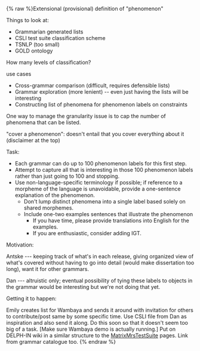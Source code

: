 {% raw %}Extensional (provisional) definition of "phenomenon"

Things to look at:

- Grammarian generated lists
- CSLI test suite classification scheme
- TSNLP (too small)
- GOLD ontology

How many levels of classification?

use cases

- Cross-grammar comparison (difficult, requires defensible lists)
- Grammar exploration (more lenient) -- even just having the lists
will be interesting
- Constructing list of phenomena for phenomenon labels on constraints

One way to manage the granularity issue is to cap the number of
phenomena that can be listed.

"cover a phenomenon": doesn't entail that you cover everything about it
(disclaimer at the top)

Task:

- Each grammar can do up to 100 phenomenon labels for this first step.
- Attempt to capture all that is interesting in those 100 phenomenon
labels rather than just going to 100 and stopping.
- Use non-language-specific terminology if possible; if reference to a
morpheme of the language is unavoidable, provide a one-sentence
explanation of the phenomenon.
  - Don't lump distinct phenomena into a single label based solely
on shared morphemes.
  - Include one-two examples sentences that illustrate the
phenomenon
    - If you have time, please provide translations into English
for the examples.
    - If you are enthusiastic, consider adding IGT.

Motivation:

Antske --- keeping track of what's in each release, giving organized
view of what's covered without having to go into detail (would make
dissertation too long), want it for other grammars.

Dan --- altruistic only; eventual possibility of tying these labels to
objects in the grammar would be interesting but we're not doing that
yet.

Getting it to happen:

Emily creates list for Wambaya and sends it around with invitation for
others to contribute/post same by some specific time. Use CSLI file from
Dan as inspiration and also send it along. Do this soon so that it
doesn't seem too big of a task. \[Make sure Wambaya demo is actually
running.\] Put on DELPH-IN wiki in a similar structure to the
[MatrixMrsTestSuite](https://delph-in.github.io/docs/matrix/MatrixMrsTestSuite) pages. Link from grammar
catalogue too.
<update date omitted for speed>{% endraw %}